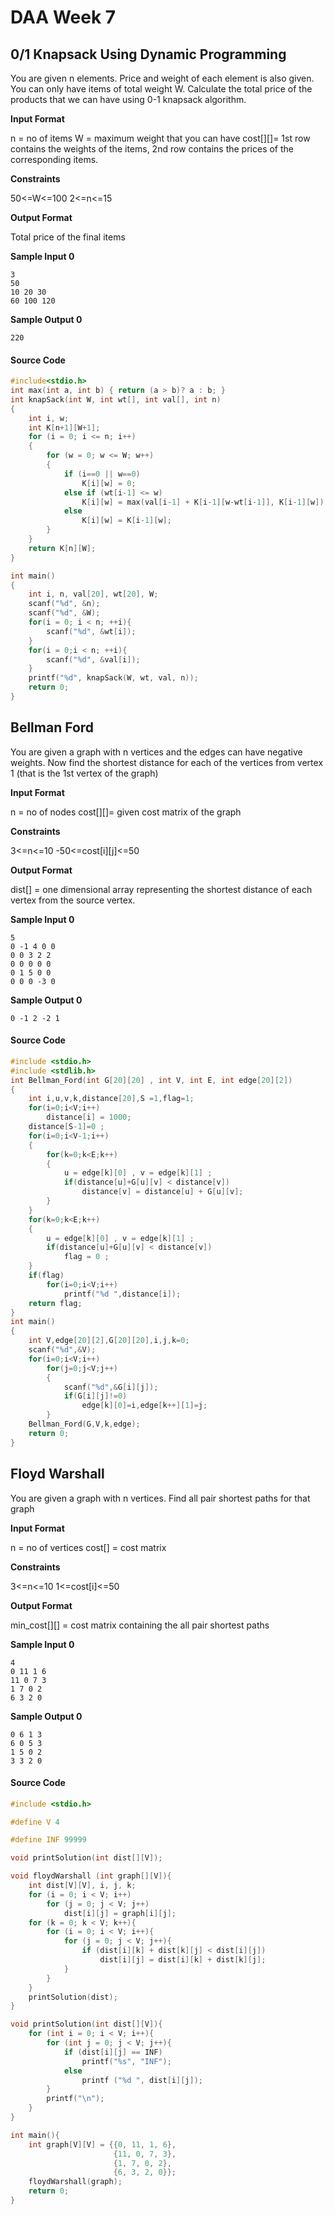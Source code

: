# DAA Week 7

## 0/1 Knapsack Using Dynamic Programming

You are given n elements. Price and weight of each element is also given. You can only have items of total weight W. Calculate the total price of the products that we can have using 0-1 knapsack algorithm.

**Input Format**

n = no of items W = maximum weight that you can have cost[][]= 1st row contains the weights of the items, 2nd row contains the prices of the corresponding items.

**Constraints**

50<=W<=100
2<=n<=15

**Output Format**

Total price of the final items

**Sample Input 0**

```
3
50
10 20 30
60 100 120
```

**Sample Output 0**

```
220
```

#### Source Code

```c
#include<stdio.h>
int max(int a, int b) { return (a > b)? a : b; }
int knapSack(int W, int wt[], int val[], int n)
{
	int i, w;
	int K[n+1][W+1];
	for (i = 0; i <= n; i++)
	{
		for (w = 0; w <= W; w++)
		{
			if (i==0 || w==0)
				K[i][w] = 0;
			else if (wt[i-1] <= w)
				K[i][w] = max(val[i-1] + K[i-1][w-wt[i-1]], K[i-1][w]);
			else
				K[i][w] = K[i-1][w];
		}
	}
	return K[n][W];
}

int main()
{
	int i, n, val[20], wt[20], W;
	scanf("%d", &n);
	scanf("%d", &W);
	for(i = 0; i < n; ++i){
		scanf("%d", &wt[i]);
	}
	for(i = 0;i < n; ++i){
		scanf("%d", &val[i]);
	}
	printf("%d", knapSack(W, wt, val, n));
	return 0;
}
```



## Bellman Ford

You are given a graph with n vertices and the edges can have negative weights. Now find the shortest distance for each of the vertices from vertex 1 (that is the 1st vertex of the graph)

**Input Format**

n = no of nodes cost[][]= given cost matrix of the graph

**Constraints**

3<=n<=10 -50<=cost[i][j]<=50

**Output Format**

dist[] = one dimensional array representing the shortest distance of each vertex from the source vertex.

**Sample Input 0**

```
5
0 -1 4 0 0
0 0 3 2 2
0 0 0 0 0
0 1 5 0 0
0 0 0 -3 0
```

**Sample Output 0**

```
0 -1 2 -2 1
```

#### Source Code

```c
#include <stdio.h>
#include <stdlib.h>
int Bellman_Ford(int G[20][20] , int V, int E, int edge[20][2])
{
	int i,u,v,k,distance[20],S =1,flag=1;
	for(i=0;i<V;i++)
		distance[i] = 1000;
	distance[S-1]=0 ;
	for(i=0;i<V-1;i++)
    {
		for(k=0;k<E;k++)
		{
			u = edge[k][0] , v = edge[k][1] ;
			if(distance[u]+G[u][v] < distance[v])
				distance[v] = distance[u] + G[u][v];
		}
	}
	for(k=0;k<E;k++)
	{
		u = edge[k][0] , v = edge[k][1] ;
		if(distance[u]+G[u][v] < distance[v])
			flag = 0 ;
	}
	if(flag)
		for(i=0;i<V;i++)
			printf("%d ",distance[i]);
	return flag;
}
int main()
{
	int V,edge[20][2],G[20][20],i,j,k=0;
	scanf("%d",&V);
	for(i=0;i<V;i++)
		for(j=0;j<V;j++)
		{
			scanf("%d",&G[i][j]);
			if(G[i][j]!=0)
				edge[k][0]=i,edge[k++][1]=j;
		}
	Bellman_Ford(G,V,k,edge);
	return 0;
}
```



## Floyd Warshall

You are given a graph with n vertices. Find all pair shortest paths for that graph

**Input Format**

n = no of vertices cost[] = cost matrix

**Constraints**

3<=n<=10
1<=cost[i]<=50

**Output Format**

min_cost[][] = cost matrix containing the all pair shortest paths

**Sample Input 0**

```
4
0 11 1 6
11 0 7 3
1 7 0 2
6 3 2 0
```

**Sample Output 0**

```
0 6 1 3
6 0 5 3
1 5 0 2
3 3 2 0
```

#### Source Code

```c
#include <stdio.h>

#define V 4

#define INF 99999

void printSolution(int dist[][V]);

void floydWarshall (int graph[][V]){
    int dist[V][V], i, j, k;
    for (i = 0; i < V; i++)
        for (j = 0; j < V; j++)
            dist[i][j] = graph[i][j];
    for (k = 0; k < V; k++){
        for (i = 0; i < V; i++){
            for (j = 0; j < V; j++){
                if (dist[i][k] + dist[k][j] < dist[i][j])
                    dist[i][j] = dist[i][k] + dist[k][j];
            }
        }
    }
    printSolution(dist);
}

void printSolution(int dist[][V]){
    for (int i = 0; i < V; i++){
        for (int j = 0; j < V; j++){
            if (dist[i][j] == INF)
                printf("%s", "INF");
            else
                printf ("%d ", dist[i][j]);
        }
        printf("\n");
    }
}

int main(){
    int graph[V][V] = {{0, 11, 1, 6},
                       {11, 0, 7, 3},
                       {1, 7, 0, 2},
                       {6, 3, 2, 0}};
    floydWarshall(graph);
    return 0;
}
```

